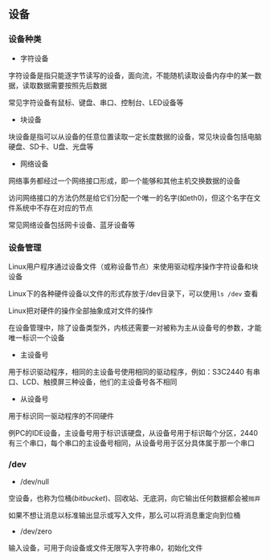 <!--
 * @Description: 
 * @Version: 1.0
 * @Author: DaLao
 * @Email: dalao_li@163.com
 * @Date: 2021-09-10 09:30:33
 * @LastEditors: dalao
 * @LastEditTime: 2022-04-21 23:06:36
-->

## 设备


### 设备种类


- 字符设备

字符设备是指只能逐字节读写的设备，面向流，不能随机读取设备内存中的某一数据，读取数据需要按照先后数据

常见字符设备有鼠标、键盘、串口、控制台、LED设备等


- 块设备

块设备是指可以从设备的任意位置读取一定长度数据的设备，常见块设备包括电脑硬盘、SD卡、U盘、光盘等


- 网络设备

网络事务都经过一个网络接口形成，即一个能够和其他主机交换数据的设备

访问网络接口的方法仍然是给它们分配一个唯一的名字(如eth0)，但这个名字在文件系统中不存在对应的节点

常见网络设备包括网卡设备、蓝牙设备等



### 设备管理


Linux用户程序通过设备文件（或称设备节点）来使用驱动程序操作字符设备和块设备

Linux下的各种硬件设备以文件的形式存放于/dev目录下，可以使用`ls /dev` 查看

Linux把对硬件的操作全部抽象成对文件的操作

在设备管理中，除了设备类型外，内核还需要一对被称为主从设备号的参数，才能唯一标识一个设备


- 主设备号

用于标识驱动程序，相同的主设备号使用相同的驱动程序，例如：S3C2440 有串口、LCD、触摸屏三种设备，他们的主设备号各不相同


- 从设备号

用于标识同一驱动程序的不同硬件

例PC的IDE设备，主设备号用于标识该硬盘，从设备号用于标识每个分区，2440有三个串口，每个串口的主设备号相同，从设备号用于区分具体属于那一个串口



### /dev


- /dev/null


空设备，也称为位桶($bit bucket$)、回收站、无底洞，向它输出任何数据都会被`抛弃`

如果不想让消息以标准输出显示或写入文件，那么可以将消息重定向到位桶


- /dev/zero


输入设备，可用于向设备或文件无限写入字符串0，初始化文件